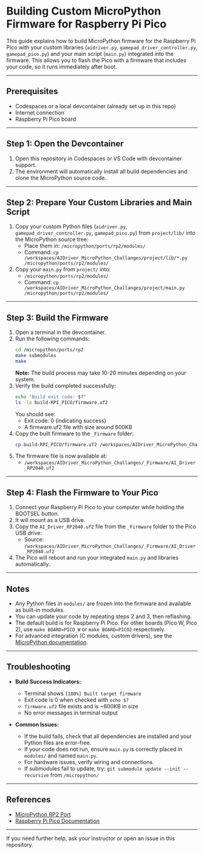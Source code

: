 # Building Custom MicroPython Firmware for Raspberry Pi Pico

This guide explains how to build MicroPython firmware for the Raspberry Pi Pico with your custom libraries (`aidriver.py`, `gamepad_driver_controller.py`, `gamepad_pico.py`) and your main script (`main.py`) integrated into the firmware. This allows you to flash the Pico with a firmware that includes your code, so it runs immediately after boot.

---

## Prerequisites
- Codespaces or a local devcontainer (already set up in this repo)
- Internet connection
- Raspberry Pi Pico board

---

## Step 1: Open the Devcontainer
1. Open this repository in Codespaces or VS Code with devcontainer support.
2. The environment will automatically install all build dependencies and clone the MicroPython source code.

---

## Step 2: Prepare Your Custom Libraries and Main Script
1. Copy your custom Python files (`aidriver.py`, `gamepad_driver_controller.py`, `gamepad_pico.py`) from `project/lib/` into the MicroPython source tree:
   - Place them in: `/micropython/ports/rp2/modules/`
   - Command: `cp /workspaces/AIDriver_MicroPython_Challanges/project/lib/*.py /micropython/ports/rp2/modules/`
2. Copy your `main.py` from `project/` into:
   - `/micropython/ports/rp2/modules/`
   - Command: `cp /workspaces/AIDriver_MicroPython_Challanges/project/main.py /micropython/ports/rp2/modules/`

---

## Step 3: Build the Firmware
1. Open a terminal in the devcontainer.
2. Run the following commands:
   ```bash
   cd /micropython/ports/rp2
   make submodules
   make
   ```
   **Note:** The build process may take 10-20 minutes depending on your system.
3. Verify the build completed successfully:
   ```bash
   echo "Build exit code: $?"
   ls -la build-RPI_PICO/firmware.uf2
   ```
   You should see:
   - Exit code: 0 (indicating success)
   - A firmware.uf2 file with size around 600KB
4. Copy the built firmware to the `_Firmware` folder:
   ```bash
   cp build-RPI_PICO/firmware.uf2 /workspaces/AIDriver_MicroPython_Challanges/_Firmware/AI_Driver_RP2040.uf2 && echo "✅ Firmware copied successfully to _Firmware/AI_Driver_RP2040.uf2"
   ```
5. The firmware file is now available at:
   - `/workspaces/AIDriver_MicroPython_Challanges/_Firmware/AI_Driver_RP2040.uf2`

---

## Step 4: Flash the Firmware to Your Pico
1. Connect your Raspberry Pi Pico to your computer while holding the BOOTSEL button.
2. It will mount as a USB drive.
3. Copy the `AI_Driver_RP2040.uf2` file from the `_Firmware` folder to the Pico USB drive:
   - Source: `/workspaces/AIDriver_MicroPython_Challanges/_Firmware/AI_Driver_RP2040.uf2`
4. The Pico will reboot and run your integrated `main.py` and libraries automatically.

---

## Notes
- Any Python files in `modules/` are frozen into the firmware and available as built-in modules.
- You can update your code by repeating steps 2 and 3, then reflashing.
- The default build is for Raspberry Pi Pico. For other boards (Pico W, Pico 2), use `make BOARD=PICO_W` or `make BOARD=PICO2` respectively.
- For advanced integration (C modules, custom drivers), see the [MicroPython documentation](https://github.com/micropython/micropython/tree/master/ports/rp2).

---

## Troubleshooting
- **Build Success Indicators:**
  - Terminal shows `[100%] Built target firmware`
  - Exit code is 0 when checked with `echo $?`
  - `firmware.uf2` file exists and is ~600KB in size
  - No error messages in terminal output

- **Common Issues:**
  - If the build fails, check that all dependencies are installed and your Python files are error-free.
  - If your code does not run, ensure `main.py` is correctly placed in `modules/` and named `main.py`.
  - For hardware issues, verify wiring and connections.
  - If submodules fail to update, try: `git submodule update --init --recursive` from `/micropython/`

---

## References
- [MicroPython RP2 Port](https://github.com/micropython/micropython/tree/master/ports/rp2)
- [Raspberry Pi Pico Documentation](https://www.raspberrypi.com/documentation/microcontrollers/raspberry-pi-pico.html)

---

If you need further help, ask your instructor or open an issue in this repository.
